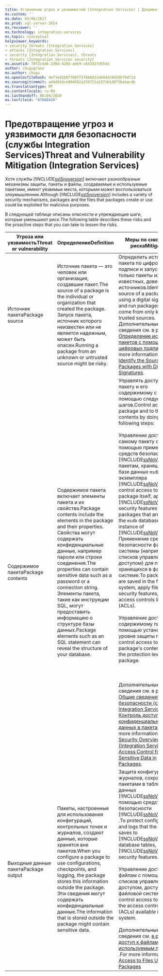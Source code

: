 ```yaml
---
title: Устранение угроз и уязвимостей (Integration Services) | Документация Майкрософт
ms.custom: ''
ms.date: 03/06/2017
ms.prod: sql-server-2014
ms.reviewer: ''
ms.technology: integration-services
ms.topic: conceptual
helpviewer_keywords:
- security threats [Integration Services]
- attacks [Integration Services]
- security [Integration Services], threats
- threats [Integration Services security]
ms.assetid: 78f2cda6-2d9d-4293-ade9-c643437d554d
author: chugugrace
ms.author: chugu
ms.openlocfilehash: 4ef3ed1b87708ff3f6b6031dd4ddc8d39bf0d71d
ms.sourcegitcommit: ad4d92dce894592a259721a1571b1d8736abacdb
ms.translationtype: MT
ms.contentlocale: ru-RU
ms.lasthandoff: 08/04/2020
ms.locfileid: "87668426"
---
```

# <a name="threat-and-vulnerability-mitigation-integration-services"></a><span data-ttu-id="dc6e3-102">Предотвращение угроз и уязвимости для безопасности (службы Integration Services)</span><span class="sxs-lookup"><span data-stu-id="dc6e3-102">Threat and Vulnerability Mitigation (Integration Services)</span></span>
  <span data-ttu-id="dc6e3-103">Хотя службы [!INCLUDE[ssISnoversion](../includes/ssisnoversion-md.md)] включают разнообразные механизмы защиты, пакеты и файлы, создаваемые и используемые пакетами, имеют уязвимые места, которыми может воспользоваться злоумышленник.</span><span class="sxs-lookup"><span data-stu-id="dc6e3-103">Although [!INCLUDE[ssISnoversion](../includes/ssisnoversion-md.md)] includes a variety of security mechanisms, packages and the files that packages create or use could be exploited for malicious purposes.</span></span>  
  
 <span data-ttu-id="dc6e3-104">В следующей таблице описаны опасности и упреждающие шаги, которые уменьшают риск.</span><span class="sxs-lookup"><span data-stu-id="dc6e3-104">The following table describes these risks and the proactive steps that you can take to lessen the risks.</span></span>  
  
|<span data-ttu-id="dc6e3-105">Угроза или уязвимость</span><span class="sxs-lookup"><span data-stu-id="dc6e3-105">Threat or vulnerability</span></span>|<span data-ttu-id="dc6e3-106">Определение</span><span class="sxs-lookup"><span data-stu-id="dc6e3-106">Definition</span></span>|<span data-ttu-id="dc6e3-107">Меры по снижению риска</span><span class="sxs-lookup"><span data-stu-id="dc6e3-107">Mitigation</span></span>|  
|-----------------------------|----------------|----------------|  
|<span data-ttu-id="dc6e3-108">Источник пакета</span><span class="sxs-lookup"><span data-stu-id="dc6e3-108">Package source</span></span>|<span data-ttu-id="dc6e3-109">Источник пакета — это человек или организация, создавшие пакет.</span><span class="sxs-lookup"><span data-stu-id="dc6e3-109">The source of a package is the individual or organization that created the package.</span></span> <span data-ttu-id="dc6e3-110">Запуск пакета, источник которого неизвестен или не является надежным, может быть опасен.</span><span class="sxs-lookup"><span data-stu-id="dc6e3-110">Running a package from an unknown or untrusted source might be risky.</span></span>|<span data-ttu-id="dc6e3-111">Определить источник пакета по цифровой подписи и запускать только пакеты из известных, доверенных источников.</span><span class="sxs-lookup"><span data-stu-id="dc6e3-111">Identify the source of a package by using a digital signature, and run packages that come from only known, trusted sources.</span></span> <span data-ttu-id="dc6e3-112">Дополнительные сведения см. в разделе [Определение источника пакетов с помощью цифровых подписей](security/identify-the-source-of-packages-with-digital-signatures.md).</span><span class="sxs-lookup"><span data-stu-id="dc6e3-112">For more information, see [Identify the Source of Packages with Digital Signatures](security/identify-the-source-of-packages-with-digital-signatures.md).</span></span>|  
|<span data-ttu-id="dc6e3-113">Содержимое пакета</span><span class="sxs-lookup"><span data-stu-id="dc6e3-113">Package contents</span></span>|<span data-ttu-id="dc6e3-114">Содержимое пакета включает элементы пакета и их свойства.</span><span class="sxs-lookup"><span data-stu-id="dc6e3-114">Package contents include the elements in the package and their properties.</span></span> <span data-ttu-id="dc6e3-115">Свойства могут содержать конфиденциальные данные, например пароли или строки соединения.</span><span class="sxs-lookup"><span data-stu-id="dc6e3-115">The properties can contain sensitive data such as a password or a connection string.</span></span> <span data-ttu-id="dc6e3-116">Элементы пакета, такие как инструкции SQL, могут предоставить информацию о структуре базы данных.</span><span class="sxs-lookup"><span data-stu-id="dc6e3-116">Package elements such as an SQL statement can reveal the structure of your database.</span></span>|<span data-ttu-id="dc6e3-117">Управлять доступом к пакету и его содержимому с помощью следующих шагов.</span><span class="sxs-lookup"><span data-stu-id="dc6e3-117">Control access to a package and to the contents by doing the following steps:</span></span><br /><br /> <span data-ttu-id="dc6e3-118">Управление доступом к самому пакету с помощью применения средств безопасности [!INCLUDE[ssNoVersion](../includes/ssnoversion-md.md)] к пакетам, хранящимся в базе данных `msdb` экземпляра [!INCLUDE[ssNoVersion](../includes/ssnoversion-md.md)].</span><span class="sxs-lookup"><span data-stu-id="dc6e3-118">To control access to the package itself, apply [!INCLUDE[ssNoVersion](../includes/ssnoversion-md.md)] security features to packages that are saved to the `msdb` database in an instance of [!INCLUDE[ssNoVersion](../includes/ssnoversion-md.md)].</span></span> <span data-ttu-id="dc6e3-119">Применение средств безопасности файловой системы (например списков управления доступом) для пакетов, хранящихся в файловой системе.</span><span class="sxs-lookup"><span data-stu-id="dc6e3-119">To packages that are saved in the file system, apply file system security features, such as access controls lists (ACLs).</span></span><br /><br /> <span data-ttu-id="dc6e3-120">Управление доступом к содержимому пакета с помощью установки уровня защиты пакета.</span><span class="sxs-lookup"><span data-stu-id="dc6e3-120">To control access to the package's contents, set the protection level of the package.</span></span><br /><br /> <br /><br /> <span data-ttu-id="dc6e3-121">Дополнительные сведения см. в разделах [Общие сведения о безопасности (службы Integration Services)](security/security-overview-integration-services.md) и [Контроль доступа для конфиденциальных данных в пакетах](security/access-control-for-sensitive-data-in-packages.md).</span><span class="sxs-lookup"><span data-stu-id="dc6e3-121">For more information, see [Security Overview &#40;Integration Services&#41;](security/security-overview-integration-services.md) and [Access Control for Sensitive Data in Packages](security/access-control-for-sensitive-data-in-packages.md).</span></span>|  
|<span data-ttu-id="dc6e3-122">Выходные данные пакета</span><span class="sxs-lookup"><span data-stu-id="dc6e3-122">Package output</span></span>|<span data-ttu-id="dc6e3-123">Пакеты, настроенные для использования конфигураций, контрольных точек и журналов, создают данные, которые хранятся вне пакетов.</span><span class="sxs-lookup"><span data-stu-id="dc6e3-123">When you configure a package to use configurations, checkpoints, and logging, the package stores this information outside the package.</span></span> <span data-ttu-id="dc6e3-124">Эти сведения могут содержать конфиденциальные данные.</span><span class="sxs-lookup"><span data-stu-id="dc6e3-124">The information that is stored outside the package might contain sensitive data.</span></span>|<span data-ttu-id="dc6e3-125">Защита конфигураций и журналов, сохраняемых пакетами в таблицах баз данных [!INCLUDE[ssNoVersion](../includes/ssnoversion-md.md)] , с помощью средств безопасности [!INCLUDE[ssNoVersion](../includes/ssnoversion-md.md)] .</span><span class="sxs-lookup"><span data-stu-id="dc6e3-125">To protect configurations and logs that the package saves to [!INCLUDE[ssNoVersion](../includes/ssnoversion-md.md)] database tables, use [!INCLUDE[ssNoVersion](../includes/ssnoversion-md.md)] security features.</span></span><br /><br /> <span data-ttu-id="dc6e3-126">Управление доступом к файлам с помощью списков управления доступом, доступных в файловой системе.</span><span class="sxs-lookup"><span data-stu-id="dc6e3-126">To control access to files, use the access control lists (ACLs) available in the file system.</span></span><br /><br /> <span data-ttu-id="dc6e3-127">Дополнительные сведения см. [в разделе доступ к файлам, используемым пакетами](../../2014/integration-services/access-to-files-used-by-packages.md) .</span><span class="sxs-lookup"><span data-stu-id="dc6e3-127">For more information, see [Access to Files Used by Packages](../../2014/integration-services/access-to-files-used-by-packages.md)</span></span>|  
  
  
